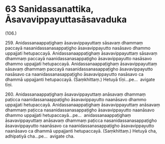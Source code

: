 # 63 Sanidassanattika, Āsavavippayuttasāsavaduka

(106.)

259\. Anidassanaappaṭighaṃ āsavavippayuttaṃ sāsavaṃ dhammaṃ paccayā nasanidassanasappaṭigho āsavavippayutto nasāsavo dhammo uppajjati hetupaccayā. Anidassanaappaṭighaṃ āsavavippayuttaṃ sāsavaṃ dhammaṃ paccayā naanidassanasappaṭigho āsavavippayutto nasāsavo dhammo uppajjati hetupaccayā. Anidassanaappaṭighaṃ āsavavippayuttaṃ sāsavaṃ dhammaṃ paccayā nasanidassanasappaṭigho āsavavippayutto nasāsavo ca naanidassanasappaṭigho āsavavippayutto nasāsavo ca dhammā uppajjanti hetupaccayā. (Saṃkhittaṃ.) Hetuyā tīṇi…pe…  avigate tīṇi.

260\. Anidassanaappaṭighaṃ āsavavippayuttaṃ anāsavaṃ dhammaṃ paṭicca naanidassanaappaṭigho āsavavippayutto naanāsavo dhammo uppajjati hetupaccayā. Anidassanaappaṭighaṃ āsavavippayuttaṃ anāsavaṃ dhammaṃ paṭicca nasanidassanasappaṭigho āsavavippayutto naanāsavo dhammo uppajjati hetupaccayā…pe…  anidassanaappaṭighaṃ āsavavippayuttaṃ anāsavaṃ dhammaṃ paṭicca nasanidassanasappaṭigho āsavavippayutto naanāsavo ca naanidassanasappaṭigho āsavavippayutto naanāsavo ca dhammā uppajjanti hetupaccayā. (Saṃkhittaṃ.) Hetuyā cha, adhipatiyā cha…pe…  avigate cha.

